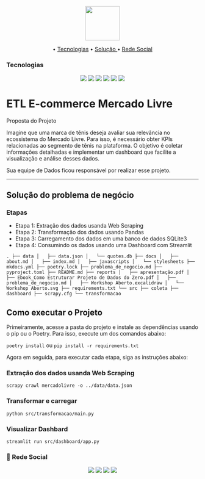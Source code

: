 
<p align="center">
  <img height="90px" src="https://logodownload.org/wp-content/uploads/2016/08/mercado-livre-logo-0-1.png">
</p>

<p align="center" style="font-size:1.5vw">
  • <a href="#techs">Tecnologias</a>
  • <a href="#id1"> Solução </a>
  • <a href="#id9"> Rede Social </a>
</p>

<h3  id="techs">Tecnologias</h3>

<p align=center> <img src="https://img.shields.io/badge/python-3670A0?style=for-the-badge&logo=python&logoColor=ffdd54"> <img src="https://img.shields.io/badge/pandas-%23150458.svg?style=for-the-badge&logo=pandas&logoColor=white""> <img src="https://img.shields.io/badge/numpy-%23013243.svg?style=for-the-badge&logo=numpy&logoColor=white"> <img src="https://img.shields.io/badge/Streamlit-FF4B4B?style=for-the-badge&logo=Streamlit&logoColor=white"> <img src="https://img.shields.io/badge/Plotly-239120?style=for-the-badge&logo=plotly&logoColor=white"> <img src="https://img.shields.io/badge/Sqlite-003B57?style=for-the-badge&logo=sqlite&logoColor=white">
  </ul>
  <br>
</p>



<h1>ETL E-commerce Mercado Livre</h1>



Proposta do Projeto

Imagine que uma marca de tênis deseja avaliar sua relevância no ecossistema do Mercado Livre. Para isso, é necessário obter KPIs relacionadas ao segmento de tênis na plataforma. O objetivo é coletar informações detalhadas e implementar um dashboard que facilite a visualização e análise desses dados.

Sua equipe de Dados ficou responsável por realizar esse projeto.


---

<h2 id="id1">Solução do problema de negócio</h2>

<h3>Etapas</h3>

+ Etapa 1: Extração dos dados usanda Web Scraping
+ Etapa 2: Transformação dos dados usando Pandas
+ Etapa 3: Carregamento dos dados em uma banco de dados SQLite3
+ Etapa 4: Consumindo os dados usando uma Dashboard com Streamlit

`
.
├── data
│   ├── data.json
│   └── quotes.db
├── docs
│   ├── about.md
│   ├── index.md
│   ├── javascripts
│   └── stylesheets
├── mkdocs.yml
├── poetry.lock
├── problema_de_negocio.md
├── pyproject.toml
├── README.md
├── reports
│   ├── apresentação.pdf
│   ├── Ebook_Como Estruturar Projeto de Dados do Zero.pdf
│   ├── problema_de_negocio.md
│   ├── Workshop Aberto.excalidraw
│   └── Workshop Aberto.svg
├── requirements.txt
└── src
    ├── coleta
    ├── dashboard
    ├── scrapy.cfg
    └── transformacao
`


<h2 id="id1">Como executar o Projeto</h2>

Primeiramente, acesse a pasta do projeto e instale as dependências usando o pip ou o Poetry. Para isso, execute um dos comandos abaixo:

`
poetry install
`
ou 
`pip install -r requirements.txt`


Agora em seguida, para executar cada etapa, siga as instruções abaixo:


<h3>Extração dos dados usanda Web Scraping</h3>


`
    scrapy crawl mercadolivre -o ../data/data.json
`


<h3>Transformar e carregar</h3>

`
     python src/transformacao/main.py
`



<h3>Visualizar Dashbard</h3>

`
     streamlit run src/dashboard/app.py
`


<h3  id="id9">🎥 Rede Social</h3>

<p align=center> <a href="https://oseiasfarias.info"><img src="https://img.shields.io/badge/Portfólio-%230077B5.svg?style=for-the-badge&logoColor=white"></a> <a href="https://www.linkedin.com/in/oseiasfarias/"><img src="https://img.shields.io/badge/linkedin-%230077B5.svg?style=for-the-badge&logo=linkedin&logoColor=white"></a>
<a href="https://oseiasfarias.medium.com"><img src="https://img.shields.io/badge/Medium-12100E?style=for-the-badge&logo=medium&logoColor=white"></a>
<a href="https://www.kaggle.com/osiasdfarias"><img src="https://img.shields.io/badge/Kaggle-035a7d?style=for-the-badge&logo=kaggle&logoColor=white"></a>
</p>